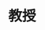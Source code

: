 ---
name: 陈宝国
identity: Chen, Baoguo
title: 教授
group: H
image: baoguo.png
email: chenbg@bnu.edu.cn
homepage: http://psych.bnu.edu.cn/tabid/51/ArticleID/65/frtid/50/Default.aspx
researchDirection: 汉语及双语的表征与加工过程
---